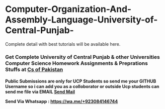 # Computer-Organization-And-Assembly-Language-University-of-Central-Punjab-
Complete detail with best tutorials will be available here.

<h3> Get Complete University of Central Punjab & other Universities Computer Science Homework Assignments & Preprations Stuffs at  <a href="https://csofpakistan.tech/" >Cs of Pakistan </a></h3>

<h4> Public Submissions are only for UCP Students so send me your GITHUB Username so i can add you as a colloborator or outside Ucp students can send me file via EMAIL <a href="mailto:muhammadadil@ucp.edu.pk?Subject=Github%20Colloboration" target="_top">Send Mail</a> 
</p>


Send Via Whatsapp : https://wa.me/+923084146744
